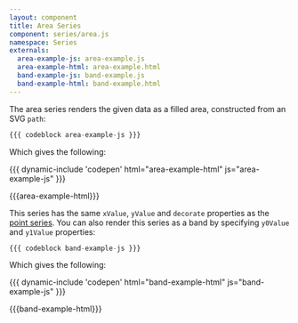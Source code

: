 ```yaml
---
layout: component
title: Area Series
component: series/area.js
namespace: Series
externals:
  area-example-js: area-example.js
  area-example-html: area-example.html
  band-example-js: band-example.js
  band-example-html: band-example.html
---
```


The area series renders the given data as a filled area, constructed from an SVG `path`:

```js
{{{ codeblock area-example-js }}}
```

Which gives the following:

{{{ dynamic-include 'codepen' html="area-example-html" js="area-example-js" }}}

{{{area-example-html}}}
<script type="text/javascript">
{{{area-example-js}}}
</script>

This series has the same `xValue`, `yValue` and `decorate` properties as the [point series](#point). You can also render this series as a band by specifying `y0Value` and `y1Value` properties:

```js
{{{ codeblock band-example-js }}}
```

Which gives the following:

{{{ dynamic-include 'codepen' html="band-example-html" js="band-example-js" }}}

{{{band-example-html}}}
<script type="text/javascript">
{{{band-example-js}}}
</script>

